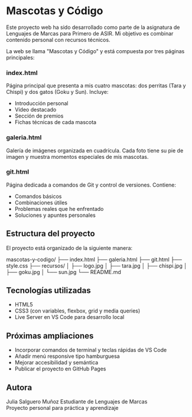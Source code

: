 # Mascotas y Código

Este proyecto web ha sido desarrollado como parte de la asignatura de Lenguajes de Marcas para Primero de ASIR. Mi objetivo es combinar contenido personal con recursos técnicos.

La web se llama "Mascotas y Código" y está compuesta por tres páginas principales:

### index.html

Página principal que presenta a mis cuatro mascotas: dos perritas (Tara y Chispi) y dos gatos (Goku y Sun). Incluye:

- Introducción personal
- Vídeo destacado
- Sección de premios
- Fichas técnicas de cada mascota

### galeria.html

Galería de imágenes organizada en cuadrícula. Cada foto tiene su pie de imagen y muestra momentos especiales de mis mascotas.

### git.html

Página dedicada a comandos de Git y control de versiones. Contiene:

- Comandos básicos
- Combinaciones útiles
- Problemas reales que he enfrentado
- Soluciones y apuntes personales

## Estructura del proyecto

El proyecto está organizado de la siguiente manera:

mascotas-y-codigo/
├── index.html
├── galeria.html
├── git.html
├── style.css
├── recursos/
│   ├── logo.jpg
│   ├── tara.jpg
│   ├── chispi.jpg
│   ├── goku.jpg
│   └── sun.jpg
└── README.md


## Tecnologías utilizadas

- HTML5
- CSS3 (con variables, flexbox, grid y media queries)
- Live Server en VS Code para desarrollo local

## Próximas ampliaciones

- Incorporar comandos de terminal y teclas rápidas de VS Code
- Añadir menú responsive tipo hamburguesa
- Mejorar accesibilidad y semántica
- Publicar el proyecto en GitHub Pages

## Autora

Julia Salguero Muñoz
Estudiante de Lenguajes de Marcas  
Proyecto personal para práctica y aprendizaje
